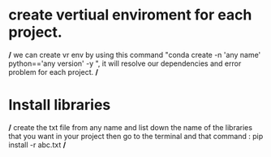 # create vertiual enviroment for each project.
**/** we can create vr env by using this command "conda create -n 'any name' python=='any version' -y ", it will resolve our dependencies and error problem for each project. **/**

# Install libraries

**/** create the txt file from any name and list down the name of the libraries that you want in your project then go to the terminal and that command : pip install  -r abc.txt **/**